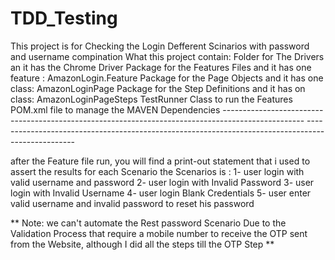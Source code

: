 # TDD_Testing

This project is for Checking the Login Defferent Scinarios with password and username compination 
What this project contain:
    Folder for The Drivers an it has the Chrome Driver
    Package for the Features Files and it has one feature : AmazonLogin.Feature
    Package for the Page Objects and it has one class:  AmazonLoginPage
    Package for the Step Definitions and it has on class: AmazonLoginPageSteps
    TestRunner Class to run the Features 
    POM.xml file to manage the MAVEN Dependencies 
    --------------------------------------------------------------------------------------------------
    --------------------------------------------------------------------------------------------------
    
  after the Feature file run, you will find a print-out statement that i used to assert the results for each Scenario
  the Scenarios is : 
  1- user login with valid username and password
  2- user login with Invalid Password
  3- user login with Invalid Username
  4- user login Blank Credentials
  5- user enter valid username and invalid password to reset his password
  
  
** Note: we can't automate the Rest password Scenario Due to the Validation Process that require a mobile number to receive the OTP sent    from the Website, although I did all the steps till the OTP Step **
